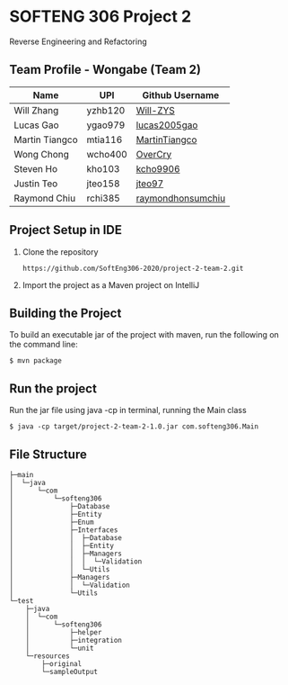 # SOFTENG 306 Project 2
Reverse Engineering and Refactoring

## Team Profile - Wongabe (Team 2)
| Name                | UPI     | Github Username                                           |
| ------------------- | ------- | --------------------------------------------------------- |
| Will Zhang          | yzhb120 | [Will-ZYS](https://github.com/Will-ZYS)                   |
| Lucas Gao           | ygao979 | [lucas2005gao](https://github.com/lucas2005gao)           |
| Martin Tiangco      | mtia116 | [MartinTiangco](https://github.com/MartinTiangco)         |
| Wong Chong          | wcho400 | [OverCry](https://github.com/OverCry)                     |
| Steven Ho           | kho103  | [kcho9906](https://github.com/kcho9906)                   |
| Justin Teo          | jteo158 | [jteo97](https://github.com/jteo97)                       |
| Raymond Chiu        | rchi385 | [raymondhonsumchiu](https://github.com/raymondhonsumchiu) |


## Project Setup in IDE
1. Clone the repository
    ```
    https://github.com/SoftEng306-2020/project-2-team-2.git
    ```
2. Import the project as a Maven project on IntelliJ

## Building the Project
To build an executable jar of the project with maven, run the following on the command line:
```
$ mvn package
```

## Run the project
Run the jar file using java -cp in terminal, running the Main class
```
$ java -cp target/project-2-team-2-1.0.jar com.softeng306.Main
```

## File Structure
```
├─main
│  └─java
│      └─com
│          └─softeng306
│              ├─Database
│              ├─Entity
│              ├─Enum
│              ├─Interfaces
│              │  ├─Database
│              │  ├─Entity
│              │  ├─Managers
│              │  │  └─Validation
│              │  └─Utils
│              ├─Managers
│              │  └─Validation
│              └─Utils
└─test
    ├─java
    │  └─com
    │      └─softeng306
    │          ├─helper
    │          ├─integration
    │          └─unit
    └─resources
        ├─original
        └─sampleOutput
```
